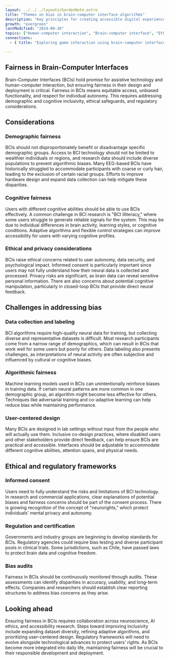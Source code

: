 ```yaml
---
layout: ../../../layouts/GardenNote.astro
title: "Themes on bias in brain-computer interface algorithms"
description: "Key principles for creating accessible digital experiences"
growth: "evergreen"
lastModified: "2024-09-26"
topics: ["Human-computer interaction", "Brain-computer interface", "Ethics"]
connections:
  - { title: "Exploring game interaction using brain-computer interfaces", url: "/garden/hci/bci-and-games" }

---
```


## Fairness in Brain-Computer Interfaces  

Brain-Computer Interfaces (BCIs) hold promise for assistive technology and human-computer interaction, but ensuring fairness in their design and deployment is critical. Fairness in BCIs means equitable access, unbiased functionality, and respect for individual autonomy. This requires addressing demographic and cognitive inclusivity, ethical safeguards, and regulatory considerations.

## Considerations  

### Demographic fairness  
BCIs should not disproportionately benefit or disadvantage specific demographic groups. Access to BCI technology should not be limited to wealthier individuals or regions, and research data should include diverse populations to prevent algorithmic biases. Many EEG-based BCIs have historically struggled to accommodate participants with coarse or curly hair, leading to the exclusion of certain racial groups. Efforts to improve hardware design and expand data collection can help mitigate these disparities.  

### Cognitive fairness  
Users with different cognitive abilities should be able to use BCIs effectively. A common challenge in BCI research is "BCI illiteracy," where some users struggle to generate reliable signals for the system. This may be due to individual differences in brain activity, learning styles, or cognitive conditions. Adaptive algorithms and flexible control strategies can improve accessibility for users with varying cognitive profiles.  

### Ethical and privacy considerations  
BCIs raise ethical concerns related to user autonomy, data security, and psychological impact. Informed consent is particularly important since users may not fully understand how their neural data is collected and processed. Privacy risks are significant, as brain data can reveal sensitive personal information. There are also concerns about potential cognitive manipulation, particularly in closed-loop BCIs that provide direct neural feedback.  

## Challenges in addressing bias  

### Data collection and labeling  
BCI algorithms require high-quality neural data for training, but collecting diverse and representative datasets is difficult. Most research participants come from a narrow range of demographics, which can result in BCIs that work well for some users but poorly for others. Data labeling also presents challenges, as interpretations of neural activity are often subjective and influenced by cultural or cognitive biases.  

### Algorithmic fairness  
Machine learning models used in BCIs can unintentionally reinforce biases in training data. If certain neural patterns are more common in one demographic group, an algorithm might become less effective for others. Techniques like adversarial training and co-adaptive learning can help reduce bias while maintaining performance.  

### User-centered design  
Many BCIs are designed in lab settings without input from the people who will actually use them. Inclusive co-design practices, where disabled users and other stakeholders provide direct feedback, can help ensure BCIs are practical and accessible. Interfaces should be adjustable to accommodate different cognitive abilities, attention spans, and physical needs.  

## Ethical and regulatory frameworks  

### Informed consent  
Users need to fully understand the risks and limitations of BCI technology. In research and commercial applications, clear explanations of potential biases and fairness concerns should be part of the consent process. There is growing recognition of the concept of "neurorights," which protect individuals' mental privacy and autonomy.  

### Regulation and certification  
Governments and industry groups are beginning to develop standards for BCIs. Regulatory agencies could require bias testing and diverse participant pools in clinical trials. Some jurisdictions, such as Chile, have passed laws to protect brain data and cognitive freedom.  

### Bias audits  
Fairness in BCIs should be continuously monitored through audits. These assessments can identify disparities in accuracy, usability, and long-term effects. Companies and researchers should establish clear reporting structures to address bias concerns as they arise.  

## Looking ahead  

Ensuring fairness in BCIs requires collaboration across neuroscience, AI ethics, and accessibility research. Steps toward improving inclusivity include expanding dataset diversity, refining adaptive algorithms, and prioritizing user-centered design. Regulatory frameworks will need to evolve alongside technological advances to protect users' rights. As BCIs become more integrated into daily life, maintaining fairness will be crucial to their responsible development and deployment.  



